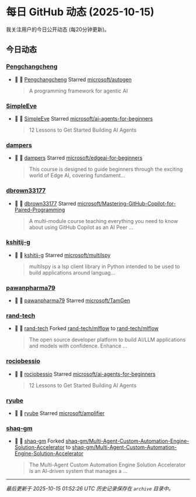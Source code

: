 # 每日 GitHub 动态 (2025-10-15)

我关注用户的今日公开动态 (每20分钟更新)。

## 今日动态

### [Pengchangcheng](https://github.com/Pengchangcheng)
- 🌟 👤 [Pengchangcheng](https://github.com/Pengchangcheng) Starred [microsoft/autogen](https://github.com/microsoft/autogen)
  > A programming framework for agentic AI

### [SimpleEve](https://github.com/SimpleEve)
- 🌟 👤 [SimpleEve](https://github.com/SimpleEve) Starred [microsoft/ai-agents-for-beginners](https://github.com/microsoft/ai-agents-for-beginners)
  > 12 Lessons to Get Started Building AI Agents

### [dampers](https://github.com/dampers)
- 🌟 👤 [dampers](https://github.com/dampers) Starred [microsoft/edgeai-for-beginners](https://github.com/microsoft/edgeai-for-beginners)
  > This course is designed to guide beginners through the exciting world of Edge AI, covering fundament...

### [dbrown33177](https://github.com/dbrown33177)
- 🌟 👤 [dbrown33177](https://github.com/dbrown33177) Starred [microsoft/Mastering-GitHub-Copilot-for-Paired-Programming](https://github.com/microsoft/Mastering-GitHub-Copilot-for-Paired-Programming)
  > A multi-module course teaching everything you need to know about using GitHub Copilot as an AI Peer ...

### [kshitij-g](https://github.com/kshitij-g)
- 🌟 👤 [kshitij-g](https://github.com/kshitij-g) Starred [microsoft/multilspy](https://github.com/microsoft/multilspy)
  > multilspy is a lsp client library in Python intended to be used to build applications around languag...

### [pawanpharma79](https://github.com/pawanpharma79)
- 🌟 👤 [pawanpharma79](https://github.com/pawanpharma79) Starred [microsoft/TamGen](https://github.com/microsoft/TamGen)

### [rand-tech](https://github.com/rand-tech)
- 🍴 👤 [rand-tech](https://github.com/rand-tech) Forked [rand-tech/mlflow](https://github.com/rand-tech/mlflow) to [rand-tech/mlflow](https://github.com/rand-tech/mlflow)
  > The open source developer platform to build AI/LLM applications and models with confidence. Enhance ...

### [rociobessio](https://github.com/rociobessio)
- 🌟 👤 [rociobessio](https://github.com/rociobessio) Starred [microsoft/ai-agents-for-beginners](https://github.com/microsoft/ai-agents-for-beginners)
  > 12 Lessons to Get Started Building AI Agents

### [ryube](https://github.com/ryube)
- 🌟 👤 [ryube](https://github.com/ryube) Starred [microsoft/amplifier](https://github.com/microsoft/amplifier)

### [shaq-gm](https://github.com/shaq-gm)
- 🍴 👤 [shaq-gm](https://github.com/shaq-gm) Forked [shaq-gm/Multi-Agent-Custom-Automation-Engine-Solution-Accelerator](https://github.com/shaq-gm/Multi-Agent-Custom-Automation-Engine-Solution-Accelerator) to [shaq-gm/Multi-Agent-Custom-Automation-Engine-Solution-Accelerator](https://github.com/shaq-gm/Multi-Agent-Custom-Automation-Engine-Solution-Accelerator)
  > The Multi-Agent Custom Automation Engine Solution Accelerator is an AI-driven system that manages a ...


---
*最后更新于 2025-10-15 01:52:26 UTC*
*历史记录保存在 `archive` 目录中。*
